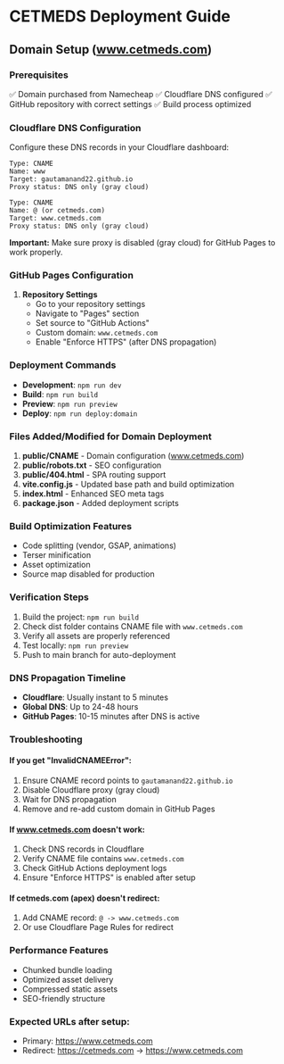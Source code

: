 # CETMEDS Deployment Guide

## Domain Setup (www.cetmeds.com)

### Prerequisites
✅ Domain purchased from Namecheap
✅ Cloudflare DNS configured
✅ GitHub repository with correct settings
✅ Build process optimized

### Cloudflare DNS Configuration

Configure these DNS records in your Cloudflare dashboard:

```
Type: CNAME
Name: www
Target: gautamanand22.github.io
Proxy status: DNS only (gray cloud)

Type: CNAME  
Name: @ (or cetmeds.com)
Target: www.cetmeds.com
Proxy status: DNS only (gray cloud)
```

**Important:** Make sure proxy is disabled (gray cloud) for GitHub Pages to work properly.

### GitHub Pages Configuration

1. **Repository Settings**
   - Go to your repository settings
   - Navigate to "Pages" section
   - Set source to "GitHub Actions"
   - Custom domain: `www.cetmeds.com`
   - Enable "Enforce HTTPS" (after DNS propagation)

### Deployment Commands

- **Development**: `npm run dev`
- **Build**: `npm run build`
- **Preview**: `npm run preview`
- **Deploy**: `npm run deploy:domain`

### Files Added/Modified for Domain Deployment

1. **public/CNAME** - Domain configuration (www.cetmeds.com)
2. **public/robots.txt** - SEO configuration
3. **public/404.html** - SPA routing support
4. **vite.config.js** - Updated base path and build optimization
5. **index.html** - Enhanced SEO meta tags
6. **package.json** - Added deployment scripts

### Build Optimization Features

- Code splitting (vendor, GSAP, animations)
- Terser minification
- Asset optimization
- Source map disabled for production

### Verification Steps

1. Build the project: `npm run build`
2. Check dist folder contains CNAME file with `www.cetmeds.com`
3. Verify all assets are properly referenced
4. Test locally: `npm run preview`
5. Push to main branch for auto-deployment

### DNS Propagation Timeline

- **Cloudflare**: Usually instant to 5 minutes
- **Global DNS**: Up to 24-48 hours
- **GitHub Pages**: 10-15 minutes after DNS is active

### Troubleshooting

#### If you get "InvalidCNAMEError":
1. Ensure CNAME record points to `gautamanand22.github.io`
2. Disable Cloudflare proxy (gray cloud)
3. Wait for DNS propagation
4. Remove and re-add custom domain in GitHub Pages

#### If www.cetmeds.com doesn't work:
1. Check DNS records in Cloudflare
2. Verify CNAME file contains `www.cetmeds.com`
3. Check GitHub Actions deployment logs
4. Ensure "Enforce HTTPS" is enabled after setup

#### If cetmeds.com (apex) doesn't redirect:
1. Add CNAME record: `@ -> www.cetmeds.com`
2. Or use Cloudflare Page Rules for redirect

### Performance Features

- Chunked bundle loading
- Optimized asset delivery
- Compressed static assets
- SEO-friendly structure

### Expected URLs after setup:
- Primary: https://www.cetmeds.com
- Redirect: https://cetmeds.com → https://www.cetmeds.com
